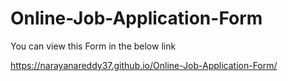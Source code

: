 # Online-Job-Application-Form

You can view this Form in the below link

https://narayanareddy37.github.io/Online-Job-Application-Form/
